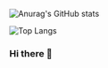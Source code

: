  <div>
  
   <!-- 등급표 표출  -->
   ![Anurag's GitHub stats](https://github-readme-stats.vercel.app/api?username=OSJ1993&show_icons=true&theme=codeSTACKr&count_private=true) 
 </div>
 <div>   
  
   <!-- 사용언어 -->
   ![Top Langs](https://github-readme-stats.vercel.app/api/top-langs/?username=OSJ1993&layout=compact&theme=codeSTACKr&langs_count=6)
 </div>
 
 </div>

### Hi there 👋

<!--
**OSJ1993/OSJ1993** is a ✨ _special_ ✨ repository because its `README.md` (this file) appears on your GitHub profile.

Here are some ideas to get you started:

- 🔭 I’m currently working on ...
- 🌱 I’m currently learning ...
- 👯 I’m looking to collaborate on ...
- 🤔 I’m looking for help with ...
- 💬 Ask me about ...
- 📫 How to reach me: ...
- 😄 Pronouns: ...
- ⚡ Fun fact: ...
-->
